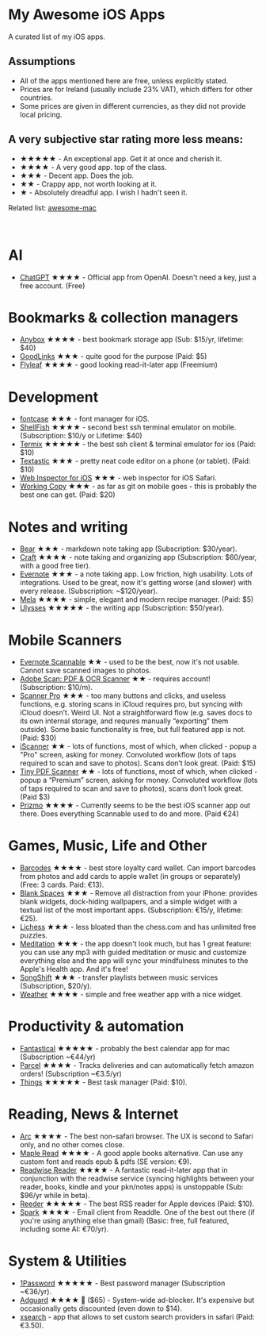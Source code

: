 # My Awesome iOS Apps

A curated list of my iOS apps.

## Assumptions
- All of the apps mentioned here are free, unless explicitly stated.
- Prices are for Ireland (usually include 23% VAT), which differs for other countries.
- Some prices are given in different currencies, as they did not provide local pricing.

## A very subjective star rating more less means:
- ★★★★★ - An exceptional app. Get it at once and cherish it.
- ★★★★ - A very good app. top of the class.
- ★★★ - Decent app. Does the job.
- ★★ - Crappy app, not worth looking at it.
- ★ - Absolutely dreadful app. I wish I hadn't seen it.

Related list: [awesome-mac](https://github.com/tborychowski/awesome-mac)

<br>


# AI
- [ChatGPT](https://openai.com/blog/introducing-the-chatgpt-app-for-ios) ★★★★ - Official app from OpenAI. Doesn't need a key, just a free account. (Free)



# Bookmarks & collection managers
- [Anybox](https://anybox.app) ★★★★ - best bookmark storage app (Sub: $15/yr, lifetime: $40)
- [GoodLinks](https://goodlinks.app) ★★★ - quite good for the purpose (Paid: $5)
- [Flyleaf](https://moehrenzahn.de/project/flyleaf/) ★★★★ - good looking read-it-later app (Freemium)


# Development
- [fontcase](https://apps.iconfactory.com) ★★★ - font manager for iOS.
- [ShellFish](https://secureshellfish.app) ★★★★ - second best ssh terminal emulator on mobile. (Subscription: $10/y or Lifetime: $40)
- [Termix](https://termix.app) ★★★★★ - the best ssh client & terminal emulator for ios (Paid: $10)
- [Textastic](https://www.textasticapp.com) ★★★ - pretty neat code editor on a phone (or tablet). (Paid: $10)
- [Web Inspector for iOS](https://andadinosaur.com/launch-web-inspector-for-ios) ★★★ - web inspector for iOS Safari.
- [Working Copy](https://workingcopy.app) ★★★ - as far as git on mobile goes - this is probably the best one can get. (Paid: $20)


# Notes and writing
- [Bear](https://bear.app/) ★★★ - markdown note taking app (Subscription: $30/year).
- [Craft](https://www.craft.do) ★★★★ - note taking and organizing app (Subscription: $60/year, with a good free tier).
- [Evernote](https://evernote.com) ★★★ - a note taking app. Low friction, high usability. Lots of integrations. Used to be great, now it's getting worse (and slower) with every release. (Subscription: ~$120/year).
- [Mela](https://mela.recipes) ★★★★ - simple, elegant and modern recipe manager. (Paid: $5)
- [Ulysses](https://ulysses.app) ★★★★★ - the writing app (Subscription: $50/year).



# Mobile Scanners
- [Evernote Scannable](https://apps.apple.com/us/app/evernote-scannable/id883338188) ★★ - used to be the best, now it's not usable. Cannot save scanned images to photos.
- [Adobe Scan: PDF & OCR Scanner](https://apps.apple.com/us/app/adobe-scan-pdf-ocr-scanner/id1199564834) ★★ - requires account! (Subscription: $10/m).
- [Scanner Pro](https://apps.apple.com/us/app/scanner-pro-document-scanning/id333710667) ★★★ - too many buttons and clicks, and useless functions, e.g. storing scans in iCloud requires pro, but syncing with iCloud doesn’t. Weird UI. Not a straightforward flow (e.g. saves docs to its own internal storage, and requres manually “exporting” them outside). Some basic functionality is free, but full featured app is not. (Paid: $30)
- [iScanner](https://apps.apple.com/us/app/iscanner-pdf-scanner-app/id1035331258) ★★ - lots of functions, most of which, when clicked - popup a "Pro" screen, asking for money. Convoluted workflow (lots of taps required to scan and save to photos). Scans don’t look great. (Paid: $15)
- [Tiny PDF Scanner](https://apps.apple.com/us/app/tiny-pdf-scanner/id1105479069) ★★ - lots of functions, most of which, when clicked - popup a “Premium” screen, asking for money. Convoluted workflow (lots of taps required to scan and save to photos), scans don’t look great. (Paid $3)
- [Prizmo](https://creaceed.com/iprizmo) ★★★★ - Currently seems to be the best iOS scanner app out there. Does everything Scannable used to do and more. (Paid €24)



# Games, Music, Life and Other
- [Barcodes](https://apps.apple.com/ie/app/barcodes-loyalty-card-wallet/id1610894014) ★★★★ - best store loyalty card wallet. Can import barcodes from photos and add cards to apple wallet (in groups or separately) (Free: 3 cards. Paid: €13).
- [Blank Spaces](https://www.blankspaces.app) ★★★ - Remove all distraction from your iPhone: provides blank widgets, dock-hiding wallpapers, and a simple widget with a textual list of the most important apps. (Subscription: €15/y, lifetime: €25).
- [Lichess](https://lichess.org/mobile) ★★★ - less bloated than the chess.com and has unlimited free puzzles.
- [Meditation](https://meditationapp.wixsite.com/download-app) ★★★ - the app doesn't look much, but has 1 great feature: you can use any mp3 with guided meditation or music and customize everything else and the app will sync your mindfulness minutes to the Apple's Health app. And it's free!
- [SongShift](https://songshift.com) ★★★ - transfer playlists between music services (Subscription, $20/y).
- [Weather](https://weather.amir.app) ★★★★ - simple and free weather app with a nice widget.



# Productivity & automation
- [Fantastical](https://flexibits.com/fantastical) ★★★★★ - probably the best calendar app for mac (Subscription ~€44/yr)
- [Parcel](https://parcelapp.net) ★★★★ - Tracks deliveries and can automatically fetch amazon orders! (Subscription ~€3.5/yr)
- [Things](https://culturedcode.com/things/) ★★★★★ - Best task manager (Paid: $10).



# Reading, News & Internet
- [Arc](https://arc.net/) ★★★★ - The best non-safari browser. The UX is second to Safari only, and no other comes close.
- [Maple Read](https://www.maplepop.com/) ★★★★ - A good apple books alternative. Can use any custom font and reads epub & pdfs (SE version: €9).
- [Readwise Reader](https://readwise.io/read) ★★★★ - A fantastic read-it-later app that in conjunction with the readwise service (syncing highlights between your reader, books, kindle and your pkn/notes apps) is unstoppable (Sub: $96/yr while in beta).
- [Reeder](https://reederapp.com) ★★★★★ - The best RSS reader for Apple devices (Paid: $10).
- [Spark](https://sparkmailapp.com) ★★★★ - Email client from Readdle. One of the best out there (if you're using anything else than gmail) (Basic: free, full featured, including some AI: €70/yr).



# System & Utilities
- [1Password](https://1password.com) ★★★★★ - Best password manager (Subscription ~€36/yr).
- [Adguard](https://adguard.com/en/welcome.html) ★★★★ 🔗 ($65) - System-wide ad-blocker. It's expensive but occasionally gets discounted (even down to $14).
- [xsearch](https://apps.apple.com/ie/app/xsearch-for-safari/id1579902068) - app that allows to set custom search providers in safari (Paid: €3.50).
